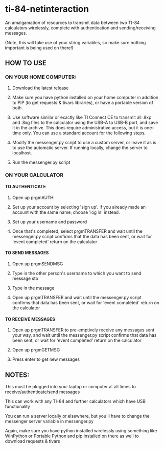 # ti-84-netinteraction
An amalgamation of resources to transmit data between two TI-84 calculators wirelessly, complete with authentication and sending/receiving messages.

(Note, this will take use of your string variables, so make sure nothing important is being used on there!)

## HOW TO USE

### ON YOUR HOME COMPUTER:

1. Download the latest release

2. Make sure you have python installed on your home computer in addition to PIP (to get requests & tivars libraries), or have a portable version of both 

3. Use software similar or exactly like TI Connect CE to transmit all .8xp and .8xg files to the calculator using the USB-A to USB-B port, and save it in the archive. This does require administrative access, but it is one-time only. You can use a standard account for the following steps.

4. Modify the messenger.py script to use a custom server, or leave it as is to use the automatic server. If running locally, change the server to localhost.

5. Run the messenger.py script

### ON YOUR CALCULATOR

#### TO AUTHENTICATE

1. Open up prgmAUTH

2. Set up your account by selecting 'sign up'. If you already made an account with the same name, choose 'log in' instead.

3. Set up your username and password

4. Once that's completed, select prgmTRANSFER and wait until the messenger.py script confirms that the data has been sent, or wait for 'event completed' return on the calculator

#### TO SEND MESSAGES

1. Open up prgmSENDMSG

2. Type in the other person's username to which you want to send message sto

3. Type in the message

4. Open up prgmTRANSFER and wait until the messenger.py script confirms that data has been sent, or wait for 'event completed' return on the calculator

#### TO RECEIVE MESSAGES

1. Open up prgmTRANSFER to pre-emptively receive any messages sent your way, and wait until the messenger.py script confirms that data has been sent, or wait for 'event completed' return on the calculator

2. Open up prgmGETMSG

3. Press enter to get new messages

## NOTES:

This must be plugged into your laptop or computer at all times to receive/authenticate/send messages

This can work with any TI-84 and further calculators which have USB functionality

You can run a server locally or elsewhere, but you'll have to change the messenger server variable in messenger.py

Again, make sure you have python installed wirelessly using something like WinPython or Portable Python and pip installed on there as well to download requests & tivars
   
